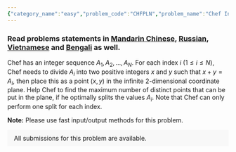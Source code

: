 ```yaml
---
{"category_name":"easy","problem_code":"CHFPLN","problem_name":"Chef In Infinite Plane","problemComponents":{"constraints":"- $1 \\leq T \\leq 10$\n- $1 \\leq N \\leq 2 \\cdot 10^5$\n- $2 \\leq A_i \\leq 10^5$\n","constraintsState":true,"subtasks":"","subtasksState":false,"inputFormat":"- The first line contains a single integer $T$ - the number of test cases. The description of $T$ test cases follows.\n- The first line of each test case contains a single integer $N$.\n- The second line contains $N$ integers $A_1, A_2, \\ldots, A_N$.\n","inputFormatState":true,"outputFormat":"For each test case, print a single line containing one integer — the maximum number of distinct points there can be in the infinite plane.\n","outputFormatState":true,"sampleTestCases":{"0":{"id":1,"input":"2\n6\n2 2 4 4 2 6 \n2\n16 8","output":"4\n2","explanation":"**Test Case 1:** Chef can divide $A_1$ as $(1,1)$, $A_2$ as $(1,1)$, $A_3$ as $(1,3)$, $A_4$ as $(2,2)$, $A_5$ as $(1,1)$, $A_6$ as $(2,4)$. Ignoring duplicates, there are $4$ distinct points, which is the maximum possible.\n\n**Test Case 2:** Chef can divide $A_1$ as $(8,8)$, $A_2$ as $(4,4)$.","isDeleted":false}}},"video_editorial_url":"https://youtu.be/y2Pw4_h6xB0","languages_supported":{"0":"CPP14","1":"C","2":"JAVA","3":"PYTH 3.6","4":"CPP17","5":"PYTH","6":"PYP3","7":"CS2","8":"ADA","9":"PYPY","10":"TEXT","11":"PAS fpc","12":"NODEJS","13":"RUBY","14":"PHP","15":"GO","16":"HASK","17":"TCL","18":"PERL","19":"SCALA","20":"LUA","21":"kotlin","22":"BASH","23":"JS","24":"LISP sbcl","25":"rust","26":"PAS gpc","27":"BF","28":"CLOJ","29":"R","30":"D","31":"CAML","32":"FORT","33":"ASM","34":"swift","35":"FS","36":"WSPC","37":"LISP clisp","38":"SQL","39":"SCM guile","40":"PERL6","41":"ERL","42":"CLPS","43":"ICK","44":"NICE","45":"PRLG","46":"ICON","47":"COB","48":"SCM chicken","49":"PIKE","50":"SCM qobi","51":"ST","52":"SQLQ","53":"NEM"},"max_timelimit":1,"source_sizelimit":50000,"problem_author":"souradeep_adm","problem_tester":"aryanc403","date_added":"9-07-2021","tags":{"0":"cook131","1":"map","2":"simple","3":"souradeep_adm","4":"vichitr"},"problem_difficulty_level":"Simple","best_tag":"","editorial_url":"https://discuss.codechef.com/problems/CHFPLN","time":{"view_start_date":1627492504,"submit_start_date":1627492504,"visible_start_date":1627492504,"end_date":1735669800},"is_direct_submittable":false,"problemDiscussURL":"https://discuss.codechef.com/search?q=CHFPLN","is_proctored":false,"visitedContests":{},"layout":"problem"}
---
```

### Read problems statements in [Mandarin Chinese](https://www.codechef.com/download/translated/COOK131/mandarin/CHFPLN.pdf), [Russian](https://www.codechef.com/download/translated/COOK131/russian/CHFPLN.pdf), [Vietnamese](https://www.codechef.com/download/translated/COOK131/vietnamese/CHFPLN.pdf) and [Bengali](https://www.codechef.com/download/translated/COOK131/bengali/CHFPLN.pdf) as well. 

Chef has an integer sequence $A_1, A_2, \ldots, A_N$. For each index $i$ ($1 \leq i \leq N$), Chef needs to divide $A_i$ into two positive integers $x$ and $y$ such that $x + y = A_i$, then place this as a point $(x, y)$ in the infinite $2$-dimensional coordinate plane. Help Chef to find the maximum number of distinct points that can be put in the plane, if he optimally splits the values $A_i$. Note that Chef can only perform one split for each index.

**Note:** Please use fast input/output methods for this problem.

<aside style='background: #f8f8f8;padding: 10px 15px;'><div>All submissions for this problem are available.</div></aside>